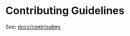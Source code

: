 # Contributing Guidelines

See: [docs/contributing](https://github.com/csci-1301/csci-1301.github.io/blob/main/docs/contributing.md)
